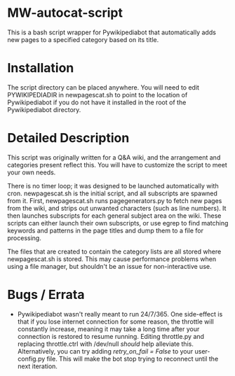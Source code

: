 MW-autocat-script
=================

This is a bash script wrapper for Pywikipediabot that automatically adds new pages to a specified category based on its title.

Installation
================

The script directory can be placed anywhere. You will need to edit PYWIKIPEDIADIR in newpagescat.sh to point to the location of Pywikipediabot if you do not have it installed in the root of the Pywikipediabot directory.

Detailed Description
====================

This script was originally written for a Q&A wiki, and the arrangement and categories present reflect this. You will have to customize the script to meet your own needs.

There is no timer loop; it was designed to be launched automatically with cron. newpagescat.sh is the initial script, and all subscripts are spawned from it. First, newpagescat.sh runs pagegenerators.py to fetch new pages from the wiki, and strips out unwanted characters (such as line numbers). It then launches subscripts for each general subject area on the wiki. These scripts can either launch their own subscripts, or use egrep to find matching keywords and patterns in the page titles and dump them to a file for processing.

The files that are created to contain the category lists are all stored where newpagescat.sh is stored. This may cause performance problems when using a file manager, but shouldn't be an issue for non-interactive use.

Bugs / Errata
===================

* Pywikipediabot wasn't really meant to run 24/7/365. One side-effect is that if you lose internet connection for some reason, the throttle will constantly increase, meaning it may take a long time after your connection is restored to resume running. Editing throttle.py and replacing throttle.ctrl with /dev/null _should_ help alleviate this. Alternatively, you can try adding _retry_on_fail = False_ to your user-config.py file. This will make the bot stop trying to reconnect until the next iteration.

